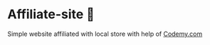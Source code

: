 # Affiliate-site :money_mouth_face:                                                                                                    
Simple website affiliated with local store
 with help of <a href="http://johnelder.com/">Codemy.com</a>

